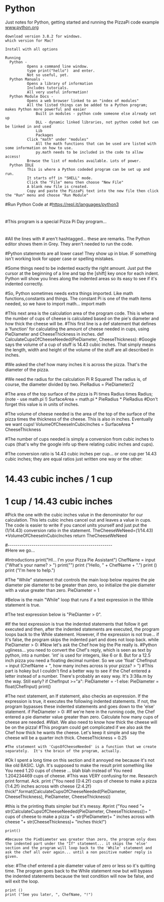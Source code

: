 # Python
Just notes for Python, getting started and running the PizzaPi code example
  www.python.org
  
    download version 3.8.2 for windows.  
    which version for Mac?
    
    Install with all options
    
    Running
      Python - 
              Opens a command line window.
              type print("hello")  and enter.
              Not so useful, yet.
      Python Manuals - 
              Opens a library of information
              Includes tutorials.
              All very useful information!
      Python Module Docs - 
              Opens a web browser linked to an "index of modules"
              All the listed things can be added to a Python program; makes Python more powerful and easier
                  Built in modules - python code someone else already set up
                  DLL - dynamic linked libraries, not python coded but can be linked in and used
                  Lib
                  Packages                  
              Click "math" under "modules"
                  All the math functions that can be used are listed with some information on how to use.
                  py.math needs to be included in the code to allow access!
              Browse the list of modules available. Lots of power.
      Python IDLE
              This is where a Python codeded program can be set up and run.
              It starts off in "SHELL" mode.
              Click the "File" menu then choose "New File"
              A blank new file is created.
              Copy and paste the PizzaPi text into the new file then click the "Run" menu and choose "Run Module"
              
#Run Python Code at
#https://repl.it/languages/python3
#
#This program is a special Pizza Pi Day program...
#
#All the lines with # aren't hashtagged... these are remarks. The Python editor shows them in Grey.  They aren't needed to run the code.

#Python statements are all lower case! They show up in blue. IF something isn't working look for upper case or spelling mistakes.

#Some things need to be indented exactly the right amount.  Just put the cursor at the beginning of a line and tap the [shift] key once for each indent.  Python will show you lines along the indented areas so its easy to see if it's indented correctly.

#So, Python sometimes needs extra things imported. Like math functions,constants and things. The constant Pi is one of the math items needed, so we have to import math...
import math

#This next area is the calculation area of the program code. This is where the number of cups of cheese is calculated based on the pie's diameter and how thick the cheese will be.
#This first line is a def statement that defines a 'function' for calculating the amount of cheese needed in cups, using PieDiameter and CheeseThickness in inches.
def CalculateCupsOfCheeseNeeded(PieDiameter, CheeseThickness):
  #Google says the volume of a cup of stuff is 14.43 cubic inches.  That simply means the length, width and height of the volume of the stuff are all described in inches.

  #We asked the chef how many inches it is across the pizza. That's the diameter of the pizza.

  #We need the radius for the calculation Pi R Squared! The radius is, of course, the diameter divided by two.
  PieRadius = PieDiameter/2

  #The area of the top surface of the pizza is Pi times Radius times Radius;  (note - use math.pi !)
  SurfaceArea = math.pi * PieRadius * PieRadius
  #Don't forget this value is in units of inches.
 
  #The volume of cheese needed is the area of the top of the surface of the pizza times the thickness of the cheese. This is also in inches.  Eventually we want cups!
  VolumeOfCheeseInCubicInches = SurfaceArea * CheeseThickness

  #The number of cups needed is simply a conversion from cubic inches to cups (that's why the google info up there relating cubic inches and cups).

  #The conversion ratio is 14.43 cubic inches per cup...  or one cup per 14.43 cubic inches; they are equal ratios just written one way or the other:

  # 14.43 cubic inches / 1 cup
  # 1 cup / 14.43 cubic inches
 
  #Pick the one with the cubic inches value in the denominator for our calculation.  This lets cubic inches cancel out and leaves a value in cups. The code is easier to write if you cancel units yourself and just put the (1/14.43) conversion ratio in the statement.
  TheCheeseWeNeed=(1/14.43) *VolumeOfCheeseInCubicInches
  return TheCheeseWeNeed

#-----------------------------------------------------  
#Here we go...

#Introductions
print("HI...  I'm your Pizza Pie Assistant")
ChefName = input ("What's your name?  > ")
print("") 
print ("Hello, " + ChefName + ".")
print () 
print ("I'm here to help.")

#The "While" statement that controls the main loop below requires the pie diameter pie diameter to be greater than zero, so initialize the pie diameter with a value greater than zero.
PieDiameter = 1

#Below is the main "While" loop that runs if a test expression in the While statement is true.

#The test expression below is "PieDiamter > 0".

#If the test expression is true the indented statements that follow it get executed and then, after the indented statements are executed, the program loops back to the While statement. However, if the expression is not true... if it's false, the program skips the indented part and does not loop back.
while PieDiameter > 0:
  #Now let's ask the Chef how big the Pie really is.
  #Python ugliness... you need to convert the Chef's reply, which is seen as text by python, into a number. 'int' is used for integers, like 6 or 8.  But for a 12.5 inch pizza you need a floating decimal number. So we use 'float'
  ChefInput = input (ChefName + ", how many inches across is your pizza?  > ")
  #This part is hokey but I couldn't find a better way to see if the Chef entered a letter instead of a number. There's probably an easy way.  It's 3:38a.m by the way.  Still early?
  if ChefInput >="a":
    PieDiameter = -1
  else:
    PieDiameter = float(ChefInput)
  print()

  #The next statement, an If statement, also checks an expression.  If the expression is true, it executes the following indented statements. If not, the program bypasses these indented statements and goes down to the 'else' statement.
  if PieDiameter > 0: 
    #If we're here in the running code, the Chef entered a pie diameter value greater than zero. Calculate how many cups of cheese are needed.
    #Wait. We also need to know how thick the cheese will be on the pizza!
    #This program could get complicated if we also ask the Chef  how thick he wants the cheese.  Let's keep it simple and say the cheese will be a quarter inch thick.
    CheeseThickness = 0.25

    #The statement with 'CupsOfCheeseNeeded' is a function that we create separately.  It's the brain of the program, actually.

#Ok I spent a long time on this section and it annoyed me because it's not like old BASIC. Ugh. It's supposed to make the result print something like You need 1.20 cups of cheese ... blah blah instead of You need 1.204234469 cups of cheese.
#This was VERY confusing for me.  Research print format.  Ack.
    print ("You need {0:4.2f} cups of cheese to make a pizza {1:4.2f} inches across with cheese {2:4.2f} thick!".format(CalculateCupsOfCheeseNeeded(PieDiameter, CheeseThickness), PieDiameter, CheeseThickness))

#this is the printing thats simpler but it's messy.
    #print ("You need "+ str(CalculateCupsOfCheeseNeeded(PieDiameter, CheeseThickness))+ " cups of cheese to make a pizza "+ str(PieDiameter)+ " inches across with cheese "+ str(CheeseThickness)+ "inches thick!")

    print()
    
    #Because the PieDiameter was greater than zero, the program only does the indented part under the "If" statement... it skips the 'else' section and the program will loop back to the 'While' statement and ask the chef all over again... until a non positive number reply is given.
else:
    #The chef entered a pie diameter value of zero or less so it's quitting time. The program goes back to the While statement now but will bypass the indented statements because the test condition will now be false, and will exit the loop.

    print ()
    print ("See you later, ", ChefName, "!")



                  
                  
    
